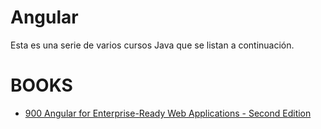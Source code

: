 # Angular
Esta es una serie de varios cursos Java que se listan a continuación.

# BOOKS

* [900 Angular for Enterprise-Ready Web Applications - Second Edition](https://github.com/adolfodelarosades/Java/blob/master/temarios/900_Beginning_Java_Objects.md)


